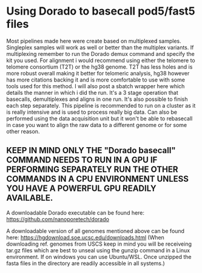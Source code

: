 # Using Dorado to basecall pod5/fast5 files

Most pipelines made here were create based on multiplexed samples. Singleplex samples will work as well or better than the multiplex variants. 
If multiplexing remember to run the Dorado demux command and specify the kit you used. For alignment i would recommend using either the telomere to telomere consortium (T2T)
or the hg38 genome. T2T has less holes and is more robust overall making it better for telomeric analysis, hg38 however has more citations backing it and is more comfortable to use with some tools used for this method.
I will also post a sbatch wrapper here which details the manner in which i did the run. It's a 3 stage operation that basecalls, demultiplexes and aligns in one run.
It's also possible to finish each step separately. This pipeline is recommended to run on a cluster as it is really intensive and is used to process really big data. Can also be performed using the data acquisition unit but it won't be able to rebasecall in case you want to align the raw data to a different genome or for some other reason. 

## KEEP IN MIND ONLY THE "Dorado basecall" COMMAND NEEDS TO RUN IN A GPU IF PERFORMING SEPARATELY RUN THE OTHER COMMANDS IN A CPU ENVIRONMENT UNLESS YOU HAVE A POWERFUL GPU READILY AVAILABLE.

A downloadable Dorado executable can be found here: https://github.com/nanoporetech/dorado

A downloadable version of all genomes mentioned above can be found here: https://hgdownload.soe.ucsc.edu/downloads.html
(When downloading ref. genomes from USCS keep in mind you will be receiveing tar.gz files which are best to unseal using the gunzip command in a Linux environment. If on windows you can use Ubuntu/WSL. Once unzipped the fasta files in the directory are readily accessible in all systems.)
